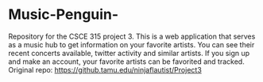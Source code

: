 # Music-Penguin-
Repository for the CSCE 315 project 3. This is a web application that serves as a music hub to get information on your favorite artists. You can see their recent concerts available, twitter activity and similar artists. If you sign up and make an account, your favorite artists can be favorited and tracked. Original repo: https://github.tamu.edu/ninjaflautist/Project3 
